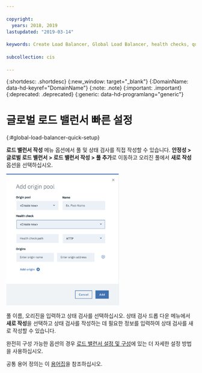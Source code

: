 ```yaml
---

copyright:
  years: 2018, 2019
lastupdated: "2019-03-14"

keywords: Create Load Balancer, Global Load Balancer, health checks, quick setup

subcollection: cis

---
```


{:shortdesc: .shortdesc}
{:new_window: target="_blank"}
{:DomainName: data-hd-keyref="DomainName"}
{:note: .note}
{:important: .important}
{:deprecated: .deprecated}
{:generic: data-hd-programlang="generic"}


# 글로벌 로드 밸런서 빠른 설정
{:#global-load-balancer-quick-setup}

**로드 밸런서 작성** 메뉴 옵션에서 풀 및 상태 검사를 직접 작성할 수 있습니다. **안정성 > 글로벌 로드 밸런서 > 로드 밸런서 작성 > 풀 추가**로 이동하고 오리진 풀에서 **새로 작성** 옵션을 선택하십시오. 

<img src="images/create-new-origin-pool.png" alt="그림" style="width: 300px;"/>

풀 이름, 오리진을 입력하고 상태 검사를 선택하십시오. 상태 검사 드롭 다운 메뉴에서 **새로 작성**을 선택하고 상태 검사를 작성하는 데 필요한 정보를 입력하여 상태 검사를 새로 작성할 수 있습니다. 

완전히 구성 가능한 옵션의 경우 [로드 밸런서 설정 및 구성](/docs/infrastructure/cis?topic=cis-set-up-and-configure-your-load-balancers)에 있는 더 자세한 설정 방법을 사용하십시오.

공통 용어 정의는 이 [용어집](/docs/infrastructure/cis?topic=cis-glossary)을 참조하십시오.
